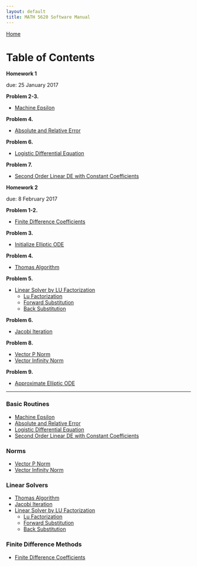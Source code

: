 ```yaml
---
layout: default
title: MATH 5620 Software Manual
---
```


<a href="https://philipnelson5.github.io">Home</a>

# Table of Contents

**Homework 1**

due: 25 January 2017

**Problem 2-3.**
- [Machine Epsilon](./machineEpsilon/manual)

**Problem 4.**
- [Absolute and Relative Error](./error/manual)

**Problem 6.**
- [Logistic Differential Equation](./logistic/manual)

**Problem 7.**
- [Second Order Linear DE with Constant Coefficients](./secondOrderLinear/manual)


**Homework 2**

due: 8 February 2017

**Problem 1-2.**
- [Finite Difference Coefficients](./finDiffCoeff/manual)

**Problem 3.**
- [Initialize Elliptic ODE](./finDiffCoeff/manual)

**Problem 4.**
- [Thomas Algorithm](./matrix/manual_thomas_algorithm)

**Problem 5.**
- [Linear Solver by LU Factorization](./matrix/manual_linear_solve_lu)
  - [Lu Factorization](./matrix./manual_lu_factorization)
  - [Forward Substitution](./matrix./manual_forward_sub)
  - [Back Substitution](./matrix./manual_back_sub)

**Problem 6.**
- [Jacobi Iteration](./matrix/manual_jacobi_iteration)

**Problem 8.**
- [Vector P Norm](./matrix/manual_pnorm)
- [Vector Infinity Norm](./matrix/manual_infinity_norm)

**Problem 9.**
- [Approximate Elliptic ODE](./finDiffCoeff/manual)

-----

### Basic Routines
- [Machine Epsilon](./machineEpsilon/manual)
- [Absolute and Relative Error](./error/manual)
- [Logistic Differential Equation](./logistic/manual)
- [Second Order Linear DE with Constant Coefficients](./secondOrderLinear/manual)

### Norms
- [Vector P Norm](./matrix/manual_pnorm)
- [Vector Infinity Norm](./matrix/manual_infinity_norm)

### Linear Solvers
- [Thomas Algorithm](./matrix/manual_thomas_algorithm)
- [Jacobi Iteration](./matrix/manual_jacobi_iteration)
- [Linear Solver by LU Factorization](./matrix/manual_linear_solve_lu)
  - [Lu Factorization](./matrix./manual_lu_factorization)
  - [Forward Substitution](./matrix./manual_forward_sub)
  - [Back Substitution](./matrix./manual_back_sub)

### Finite Difference Methods
- [Finite Difference Coefficients](./finDiffCoeff/manual)
